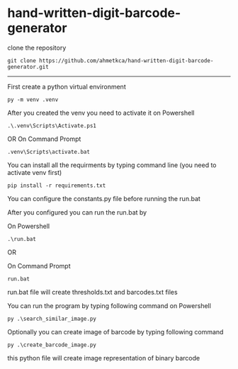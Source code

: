 # hand-written-digit-barcode-generator

clone the repository
```
git clone https://github.com/ahmetkca/hand-written-digit-barcode-generator.git
```
- - -

First create a python virtual environment
```
py -m venv .venv
```

After you created the venv you need to activate it
on Powershell
```
.\.venv\Scripts\Activate.ps1
```
OR 
On Command Prompt
```
.venv\Scripts\activate.bat
```

You can install all the requirments by typing command line (you need to activate venv first)

```
pip install -r requirements.txt
```

You can configure the constants.py file before running the run.bat

After you configured you can run the run.bat by

On Powershell
```
.\run.bat
```
OR

On Command Prompt

```
run.bat
```
run.bat file will create thresholds.txt and barcodes.txt files

You can run the program by typing following command on Powershell
```
py .\search_similar_image.py
```

Optionally you can create image of barcode by typing following command

```
py .\create_barcode_image.py
```
this python file will create image representation of binary barcode
